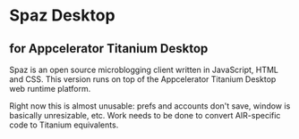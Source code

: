 # Spaz Desktop
## for Appcelerator Titanium Desktop

Spaz is an open source microblogging client written in JavaScript, HTML and CSS. This version runs on top of the Appcelerator Titanium Desktop web runtime platform.

Right now this is almost unusable: prefs and accounts don't save, window is basically unresizable, etc. Work needs to be done to convert AIR-specific code to Titanium equivalents.
